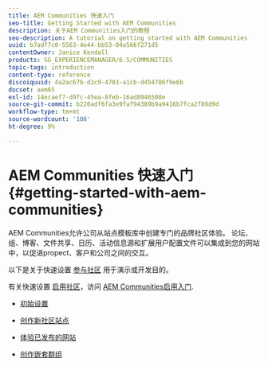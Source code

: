 ```yaml
---
title: AEM Communities 快速入门
seo-title: Getting Started with AEM Communities
description: 关于AEM Communities入门的教程
seo-description: A tutorial on getting started with AEM Communities
uuid: b7adf7c0-5563-4e44-bb53-04a566f271d5
contentOwner: Janice Kendall
products: SG_EXPERIENCEMANAGER/6.5/COMMUNITIES
topic-tags: introduction
content-type: reference
discoiquuid: 4a2ac67b-d2c9-4703-a1cb-d454786f9e6b
docset: aem65
exl-id: 14ecaef7-d9fc-45ea-8feb-16ad8946508e
source-git-commit: b220adf6fa3e9faf94389b9a9416b7fca2f89d9d
workflow-type: tm+mt
source-wordcount: '108'
ht-degree: 9%

---
```


# AEM Communities 快速入门 {#getting-started-with-aem-communities}

AEM Communities允许公司从站点模板库中创建专门的品牌社区体验。 论坛、组、博客、文件共享、日历、活动信息源和扩展用户配置文件可以集成到您的网站中，以促进propect、客户和公司之间的交互。

以下是关于快速设置 [参与社区](/help/communities/overview.md#engagement-community) 用于演示或开发目的。

有关快速设置 [启用社区](/help/communities/overview.md#enablement-community)，访问 [AEM Communities启用入门](/help/communities/getting-started-enablement.md).

* [初始设置](/help/communities/setup.md)

* [创作新社区站点](/help/communities/create-site.md)

* [体验已发布的网站](/help/communities/published-site.md)

* [创作嵌套群组](/help/communities/nested-groups.md)
